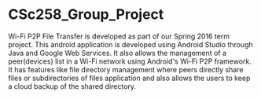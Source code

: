 # CSc258_Group_Project
Wi-Fi P2P File Transfer is developed as part of our Spring 2016 term project. This android application is developed using Android Studio through Java and Google Web Services. It also allows the management of a peer(devices) list in a Wi-Fi network using Android's Wi-Fi P2P framework. It has features like file directory management where peers directly share files or subdirectories of files application and also allows the users to keep a cloud backup of the shared directory.
